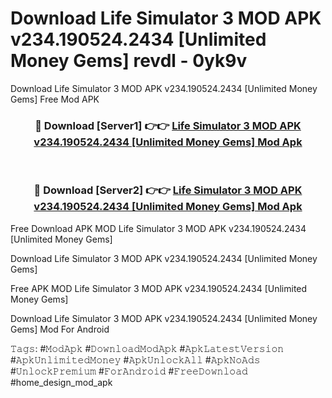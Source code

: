 # Download Life Simulator 3 MOD APK v234.190524.2434 [Unlimited Money Gems] revdl - 0yk9v
Download Life Simulator 3 MOD APK v234.190524.2434 [Unlimited Money Gems] Free Mod APK

<div align="center">
<h3>🔴 Download [Server1] 👉👉 <a href="https://apk-comot.site?title=Life_Simulator_3_MOD_APK_v234.190524.2434_[Unlimited_Money_Gems]">Life Simulator 3 MOD APK v234.190524.2434 [Unlimited Money Gems] Mod Apk</a></h3><br>

<h3>🔴 Download [Server2] 👉👉 <a href="https://apk-comot.site?title=Life_Simulator_3_MOD_APK_v234.190524.2434_[Unlimited_Money_Gems]">Life Simulator 3 MOD APK v234.190524.2434 [Unlimited Money Gems] Mod Apk</a></h3>
</div>


Free Download APK MOD Life Simulator 3 MOD APK v234.190524.2434 [Unlimited Money Gems]

Download Life Simulator 3 MOD APK v234.190524.2434 [Unlimited Money Gems] 

Free APK MOD Life Simulator 3 MOD APK v234.190524.2434 [Unlimited Money Gems] 

Download Life Simulator 3 MOD APK v234.190524.2434 [Unlimited Money Gems] Mod For Android

𝚃𝚊𝚐𝚜: #𝙼𝚘𝚍𝙰𝚙𝚔 #𝙳𝚘𝚠𝚗𝚕𝚘𝚊𝚍𝙼𝚘𝚍𝙰𝚙𝚔 #𝙰𝚙𝚔𝙻𝚊𝚝𝚎𝚜𝚝𝚅𝚎𝚛𝚜𝚒𝚘𝚗 #𝙰𝚙𝚔𝚄𝚗𝚕𝚒𝚖𝚒𝚝𝚎𝚍𝙼𝚘𝚗𝚎𝚢 #𝙰𝚙𝚔𝚄𝚗𝚕𝚘𝚌𝚔𝙰𝚕𝚕 #𝙰𝚙𝚔𝙽𝚘𝙰𝚍𝚜 #𝚄𝚗𝚕𝚘𝚌𝚔𝙿𝚛𝚎𝚖𝚒𝚞𝚖 #𝙵𝚘𝚛𝙰𝚗𝚍𝚛𝚘𝚒𝚍 #𝙵𝚛𝚎𝚎𝙳𝚘𝚠𝚗𝚕𝚘𝚊𝚍 #home_design_mod_apk